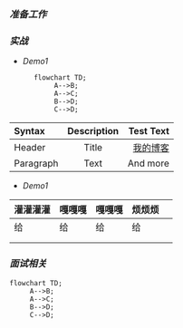 ### *准备工作*


### *实战*
* *Demo1*
```mermaid
      flowchart TD;
           A-->B;
           A-->C;
           B-->D;
           C-->D;
```
| Syntax      | Description | Test Text     |
| :---        |    :----:   |          ---: |
| Header      | Title       | [我的博客](http://blog.csdn.net/guodongxiaren "悬停显示")  |
| Paragraph   | Text        | And more      |
* *Demo1*

|  灌灌灌灌 	|   嘎嘎嘎	|   嘎嘎嘎	|   烦烦烦  	|   	|
|---	|---	|---	|---	|---	|
|   给	|   给	|   给	|   给	|  	|
|   	|   	|   	|   	|   	|
|   	|   	|   	|   	|   	|
### *面试相关*

```mermaid
flowchart TD;
     A-->B;
     A-->C;
     B-->D;
     C-->D;
```


